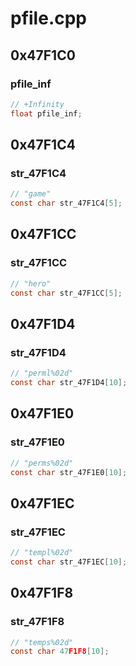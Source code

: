 # pfile.cpp

## 0x47F1C0

### pfile_inf

```c
// +Infinity
float pfile_inf;
```

## 0x47F1C4

### str_47F1C4

```c
// "game"
const char str_47F1C4[5];
```

## 0x47F1CC

### str_47F1CC

```c
// "hero"
const char str_47F1CC[5];
```

## 0x47F1D4

### str_47F1D4

```c
// "perml%02d"
const char str_47F1D4[10];
```

## 0x47F1E0

### str_47F1E0

```c
// "perms%02d"
const char str_47F1E0[10];
```

## 0x47F1EC

### str_47F1EC

```c
// "templ%02d"
const char str_47F1EC[10];
```

## 0x47F1F8

### str_47F1F8

```c
// "temps%02d"
const char 47F1F8[10];
```
